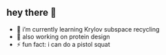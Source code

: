 ## hey there 👋
- 🌱 i’m currently learning Krylov subspace recycling
- 🔭 also working on protein design
- ⚡ fun fact: i can do a pistol squat

<!--
**sarkarsrijon/sarkarsrijon** is a ✨ _special_ ✨ repository because its `README.md` (this file) appears on your GitHub profile.

Here are some ideas to get you started:
- 👯 I’m looking to collaborate on ...
- 🤔 I’m looking for help with ...
- 💬 Ask me about ...
- 📫 How to reach me: ...
- 😄 Pronouns: ...
-->
